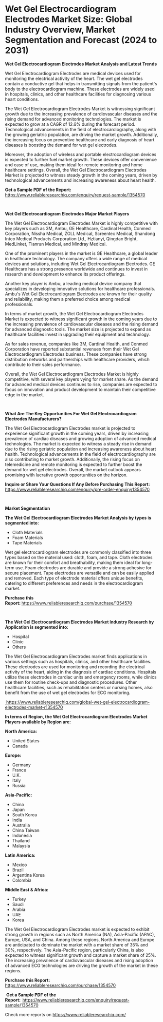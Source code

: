 <p><h1>Wet Gel Electrocardiogram Electrodes Market Size: Global Industry Overview, Market Segmentation and Forecast (2024 to 2031)</h1></p><p><strong>Wet Gel Electrocardiogram Electrodes Market Analysis and Latest Trends</strong></p>
<p><p>Wet Gel Electrocardiogram Electrodes are medical devices used for monitoring the electrical activity of the heart. The wet gel electrodes contain a conductive gel that helps in transmitting signals from the patient's body to the electrocardiogram machine. These electrodes are widely used in hospitals, clinics, and other healthcare facilities for diagnosing various heart conditions.</p><p>The Wet Gel Electrocardiogram Electrodes Market is witnessing significant growth due to the increasing prevalence of cardiovascular diseases and the rising demand for advanced monitoring technologies. The market is expected to grow at a CAGR of 12.6% during the forecast period. Technological advancements in the field of electrocardiography, along with the growing geriatric population, are driving the market growth. Additionally, the increasing focus on preventive healthcare and early diagnosis of heart diseases is boosting the demand for wet gel electrodes.</p><p>Moreover, the adoption of wireless and portable electrocardiogram devices is expected to further fuel market growth. These devices offer convenience and ease of use, making them ideal for remote monitoring and home healthcare settings. Overall, the Wet Gel Electrocardiogram Electrodes Market is projected to witness steady growth in the coming years, driven by technological advancements and increasing awareness about heart health.</p></p>
<p><strong>Get a Sample PDF of the Report:&nbsp;</strong> <a href="https://www.reliableresearchiq.com/enquiry/request-sample/1354570">https://www.reliableresearchiq.com/enquiry/request-sample/1354570</a></p>
<p>&nbsp;</p>
<p><strong>Wet Gel Electrocardiogram Electrodes Major Market Players</strong></p>
<p><p>The Wet Gel Electrocardiogram Electrodes Market is highly competitive with key players such as 3M, Ambu, GE Healthcare, Cardinal Health, Conmed Corporation, Nissha Medical, ZOLL Medical, Screentec Medical, Shandong Intco Medical Products Corporation Ltd., Hztianyi, Qingdao Bright, MedLinket, Tianrun Medical, and Mindray Medical.</p><p>One of the prominent players in the market is GE Healthcare, a global leader in healthcare technology. The company offers a wide range of medical devices and solutions, including Wet Gel Electrocardiogram Electrodes. GE Healthcare has a strong presence worldwide and continues to invest in research and development to enhance its product offerings.</p><p>Another key player is Ambu, a leading medical device company that specializes in developing innovative solutions for healthcare professionals. Ambu's Wet Gel Electrocardiogram Electrodes are known for their quality and reliability, making them a preferred choice among medical professionals.</p><p>In terms of market growth, the Wet Gel Electrocardiogram Electrodes Market is expected to witness significant growth in the coming years due to the increasing prevalence of cardiovascular diseases and the rising demand for advanced diagnostic tools. The market size is projected to expand as healthcare facilities invest in upgrading their equipment and technology.</p><p>As for sales revenue, companies like 3M, Cardinal Health, and Conmed Corporation have reported substantial revenues from their Wet Gel Electrocardiogram Electrodes business. These companies have strong distribution networks and partnerships with healthcare providers, which contribute to their sales performance.</p><p>Overall, the Wet Gel Electrocardiogram Electrodes Market is highly competitive, with several key players vying for market share. As the demand for advanced medical devices continues to rise, companies are expected to focus on innovation and product development to maintain their competitive edge in the market.</p></p>
<p>&nbsp;</p>
<p><strong>What Are The Key Opportunities For Wet Gel Electrocardiogram Electrodes Manufacturers?</strong></p>
<p><p>The Wet Gel Electrocardiogram Electrodes market is projected to experience significant growth in the coming years, driven by increasing prevalence of cardiac diseases and growing adoption of advanced medical technologies. The market is expected to witness a steady rise in demand due to the rising geriatric population and increasing awareness about heart health. Technological advancements in the field of electrocardiography are also contributing to market growth. Additionally, the rising focus on telemedicine and remote monitoring is expected to further boost the demand for wet gel electrodes. Overall, the market outlook appears promising with lucrative growth opportunities on the horizon.</p></p>
<p><strong>Inquire or Share Your Questions If Any Before Purchasing This Report:</strong> <a href="https://www.reliableresearchiq.com/enquiry/pre-order-enquiry/1354570">https://www.reliableresearchiq.com/enquiry/pre-order-enquiry/1354570</a></p>
<p>&nbsp;</p>
<p><strong>Market Segmentation</strong></p>
<p><strong>The Wet Gel Electrocardiogram Electrodes Market Analysis by types is segmented into:</strong></p>
<p><ul><li>Cloth Materials</li><li>Foam Materials</li><li>Tape Materials</li></ul></p>
<p><p>Wet gel electrocardiogram electrodes are commonly classified into three types based on the material used: cloth, foam, and tape. Cloth electrodes are known for their comfort and breathability, making them ideal for long-term use. Foam electrodes are durable and provide a strong adhesive for secure placement. Tape electrodes are versatile and can be easily applied and removed. Each type of electrode material offers unique benefits, catering to different preferences and needs in the electrocardiogram market.</p></p>
<p><strong>Purchase this Report:&nbsp;</strong><a href="https://www.reliableresearchiq.com/purchase/1354570">https://www.reliableresearchiq.com/purchase/1354570</a></p>
<p>&nbsp;</p>
<p><strong>The Wet Gel Electrocardiogram Electrodes Market Industry Research by Application is segmented into:</strong></p>
<p><ul><li>Hospital</li><li>Clinic</li><li>Others</li></ul></p>
<p><p>The Wet Gel Electrocardiogram Electrodes market finds applications in various settings such as hospitals, clinics, and other healthcare facilities. These electrodes are used for monitoring and recording the electrical activity of the heart, aiding in the diagnosis of cardiac conditions. Hospitals utilize these electrodes in cardiac units and emergency rooms, while clinics use them for routine check-ups and diagnostic procedures. Other healthcare facilities, such as rehabilitation centers or nursing homes, also benefit from the use of wet gel electrodes for ECG monitoring.</p></p>
<p><a href="https://www.reliableresearchiq.com/global-wet-gel-electrocardiogram-electrodes-market-r1354570">&nbsp;https://www.reliableresearchiq.com/global-wet-gel-electrocardiogram-electrodes-market-r1354570</a></p>
<p><strong>In terms of Region, the Wet Gel Electrocardiogram Electrodes Market Players available by Region are:</strong></p>
<p>
    <p> <strong> North America: </strong>
        <ul>
            <li>United States</li>
            <li>Canada</li>
        </ul>
        </p> 
    <p> <strong> Europe: </strong>
        <ul>
            <li>Germany</li>
            <li>France</li>
            <li>U.K.</li>
            <li>Italy</li>
            <li>Russia</li>
        </ul>
        </p> 
    <p> <strong> Asia-Pacific: </strong>
        <ul>
            <li>China</li>
            <li>Japan</li>
            <li>South Korea</li>
            <li>India</li>
            <li>Australia</li>
            <li>China Taiwan</li>
            <li>Indonesia</li>
            <li>Thailand</li>
            <li>Malaysia</li>
        </ul>
        </p> 
    <p> <strong> Latin America: </strong>
        <ul>
            <li>Mexico</li>
            <li>Brazil</li>
            <li>Argentina Korea</li>
            <li>Colombia</li>
        </ul>
        </p> 
    <p> <strong> Middle East & Africa: </strong>
        <ul>
            <li>Turkey</li>
            <li>Saudi</li>
            <li>Arabia</li>
            <li>UAE</li>
            <li>Korea</li>
        </ul>
    </p>
    </p>
<p><p>The Wet Gel Electrocardiogram Electrodes market is expected to exhibit strong growth in regions such as North America (NA), Asia-Pacific (APAC), Europe, USA, and China. Among these regions, North America and Europe are anticipated to dominate the market with a market share of 35% and 30%, respectively. The Asia-Pacific region, particularly China, is also expected to witness significant growth and capture a market share of 25%. The increasing prevalence of cardiovascular diseases and rising adoption of advanced ECG technologies are driving the growth of the market in these regions.</p></p>
<p><strong>Purchase this Report: </strong><a href="https://www.reliableresearchiq.com/purchase/1354570">https://www.reliableresearchiq.com/purchase/1354570</a></p>
<p>&nbsp;<strong>Get a Sample PDF of the Report:&nbsp;&nbsp;</strong><a href="https://www.reliableresearchiq.com/enquiry/request-sample/1354570">https://www.reliableresearchiq.com/enquiry/request-sample/1354570</a></p>
<p><strong></strong></p>
<p>Check more reports on <a href="https://www.reliableresearchiq.com/">https://www.reliableresearchiq.com/</a></p>